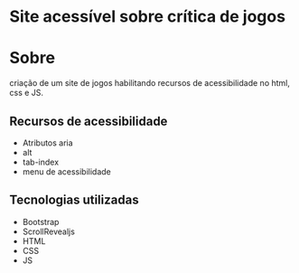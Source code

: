 # Site acessível sobre crítica de jogos
# Sobre
criação de um site de jogos habilitando recursos de acessibilidade no html, css e JS.

## Recursos de acessibilidade
- Atributos aria
- alt
- tab-index
- menu de acessibilidade
## Tecnologias utilizadas
- Bootstrap
- ScrollRevealjs
- HTML
- CSS
- JS
